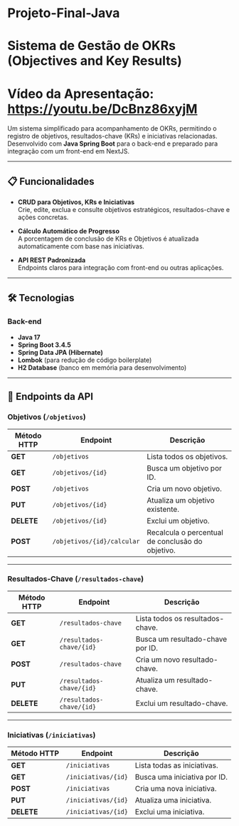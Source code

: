 # Projeto-Final-Java
# Sistema de Gestão de OKRs (Objectives and Key Results)
# Vídeo da Apresentação: https://youtu.be/DcBnz86xyjM

Um sistema simplificado para acompanhamento de OKRs, permitindo o registro de objetivos, resultados-chave (KRs) e iniciativas relacionadas. Desenvolvido com **Java Spring Boot** para o back-end e preparado para integração com um front-end em NextJS.

---

## 📋 Funcionalidades

- **CRUD para Objetivos, KRs e Iniciativas**  
  Crie, edite, exclua e consulte objetivos estratégicos, resultados-chave e ações concretas.
  
- **Cálculo Automático de Progresso**  
  A porcentagem de conclusão de KRs e Objetivos é atualizada automaticamente com base nas iniciativas.

- **API REST Padronizada**  
  Endpoints claros para integração com front-end ou outras aplicações.

---

## 🛠 Tecnologias

### Back-end
- **Java 17**
- **Spring Boot 3.4.5**
- **Spring Data JPA (Hibernate)**
- **Lombok** (para redução de código boilerplate)
- **H2 Database** (banco em memória para desenvolvimento)

---

## 🔗 Endpoints da API

### **Objetivos** (`/objetivos`)
| Método HTTP | Endpoint               | Descrição                          |
|-------------|------------------------|------------------------------------|
| **GET**     | `/objetivos`           | Lista todos os objetivos.          |
| **GET**     | `/objetivos/{id}`      | Busca um objetivo por ID.          |
| **POST**    | `/objetivos`           | Cria um novo objetivo.             |
| **PUT**     | `/objetivos/{id}`      | Atualiza um objetivo existente.    |
| **DELETE**  | `/objetivos/{id}`      | Exclui um objetivo.                |
| **POST**    | `/objetivos/{id}/calcular` | Recalcula o percentual de conclusão do objetivo. |

---

### **Resultados-Chave** (`/resultados-chave`)
| Método HTTP | Endpoint                  | Descrição                          |
|-------------|---------------------------|------------------------------------|
| **GET**     | `/resultados-chave`       | Lista todos os resultados-chave.   |
| **GET**     | `/resultados-chave/{id}`  | Busca um resultado-chave por ID.   |
| **POST**    | `/resultados-chave`       | Cria um novo resultado-chave.      |
| **PUT**     | `/resultados-chave/{id}`  | Atualiza um resultado-chave.       |
| **DELETE**  | `/resultados-chave/{id}`  | Exclui um resultado-chave.         |

---

### **Iniciativas** (`/iniciativas`)
| Método HTTP | Endpoint                | Descrição                          |
|-------------|-------------------------|------------------------------------|
| **GET**     | `/iniciativas`          | Lista todas as iniciativas.        |
| **GET**     | `/iniciativas/{id}`     | Busca uma iniciativa por ID.       |
| **POST**    | `/iniciativas`          | Cria uma nova iniciativa.          |
| **PUT**     | `/iniciativas/{id}`     | Atualiza uma iniciativa.           |
| **DELETE**  | `/iniciativas/{id}`     | Exclui uma iniciativa.             |

